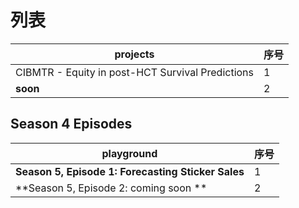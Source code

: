 # 列表

|              projects                       | 序号 |
| --------------------------------------------- | ---- |
|CIBMTR - Equity in post-HCT Survival Predictions      | 1    |
| **soon** | 2    |


## Season 4 Episodes
|          playground                        | 序号|
| --------------------------------------------- | ---- |
| **Season 5, Episode 1: Forecasting Sticker Sales** | 1    |
| **Season 5, Episode 2:  coming soon               ** | 2    |

